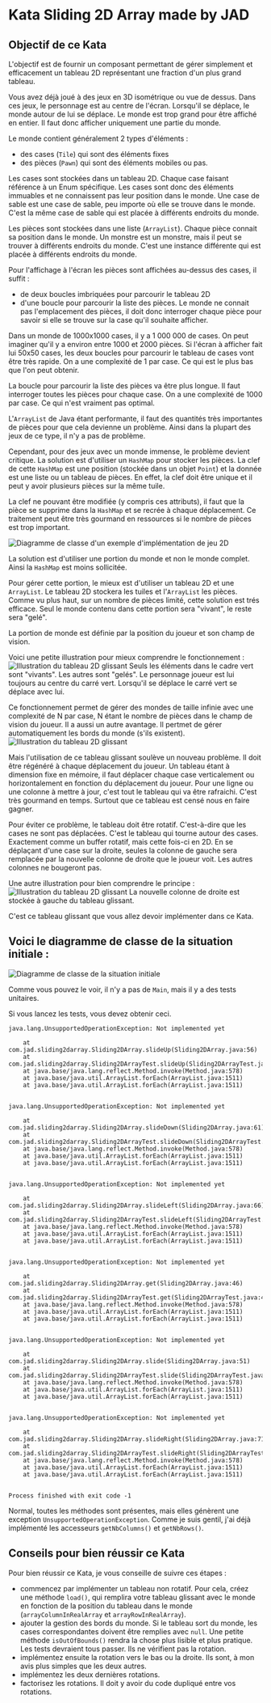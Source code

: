 # Kata Sliding 2D Array made by JAD

## Objectif de ce Kata

L'objectif est de fournir un composant permettant de gérer simplement et efficacement un
tableau 2D représentant une fraction d'un plus grand tableau.

Vous avez déjà joué à des jeux en 3D isométrique ou vue de dessus. Dans ces jeux, le personnage est
au centre de l'écran. Lorsqu'il se déplace, le monde autour de lui se déplace.
Le monde est trop grand pour être affiché en entier. Il faut donc afficher uniquement une partie du
monde.

Le monde contient généralement 2 types d'éléments :

- des cases (`Tile`) qui sont des éléments fixes
- des pièces (`Pawn`) qui sont des éléments mobiles ou pas.

Les cases sont stockées dans un tableau 2D. Chaque case faisant référence à un Enum spécifique.
Les cases sont donc des éléments immuables et ne connaissent pas leur position dans le monde. Une
case de sable est une case de sable, peu importe où elle se trouve dans le monde. C'est la même
case de sable qui est placée à différents endroits du monde.

Les pièces sont stockées dans une liste (`ArrayList`). Chaque pièce connait sa position dans le
monde. Un monstre est un monstre, mais il peut se trouver à différents endroits du monde. C'est
une instance différente qui est placée à différents endroits du monde.

Pour l'affichage à l'écran les pièces sont affichées au-dessus des cases, il suffit :

- de deux boucles imbriquées pour parcourir le tableau 2D
- d'une boucle pour parcourir la liste des pièces. Le monde ne connait pas l'emplacement des pièces,
  il doit donc interroger chaque pièce pour savoir si elle se trouve sur la case qu'il souhaite
  afficher.

Dans un monde de 1000x1000 cases, il y a 1 000 000 de cases. On peut imaginer qu'il y a environ
entre 1000 et 2000 pièces.
Si l'écran à afficher fait lui 50x50 cases, les deux boucles pour parcourir le tableau de cases vont
être très rapide. On a une complexité de 1 par case. Ce qui est le plus bas que l'on peut obtenir.

La boucle pour parcourir la liste des pièces va être plus longue. Il faut interroger toutes les
pièces pour chaque case. On a une complexité de 1000 par case. Ce qui n'est vraiment pas optimal.

L'`ArrayList` de Java étant performante, il faut des quantités très importantes de pièces pour
que cela devienne un problème. Ainsi dans la plupart des jeux de ce type, il n'y a pas de problème.

Cependant, pour des jeux avec un monde immense, le problème devient critique.
La solution est d'utiliser un `HashMap` pour stocker les pièces.
La clef de cette `HashMap` est une position (stockée dans un objet `Point`) et la donnée est une
liste ou un tableau de pièces. En effet, la clef doit être unique et il peut y avoir plusieurs
pièces sur la même tuile.

La clef ne pouvant être modifiée (y compris ces attributs), il faut que la pièce se supprime dans
la `HashMap` et se recrée à chaque déplacement. Ce traitement peut être très gourmand en ressources
si le nombre de pièces est trop important.

![Diagramme de classe d'un exemple d'implémentation de jeu 2D](https://github.com/Jean-Aymeric/Sliding2DArrayStart/blob/master/img/classdiagramboardgamesample.png)

La solution est d'utiliser une portion du monde et non le monde complet. Ainsi la `HashMap` est
moins sollicitée.

Pour gérer cette portion, le mieux est d'utiliser un tableau 2D et une `ArrayList`. Le tableau 2D
stockera les tuiles et l'`ArrayList` les pièces. Comme vu plus haut, sur un nombre de pièces limité,
cette solution est trés efficace. Seul le monde contenu dans cette portion sera "vivant", le reste
sera "gelé".

La portion de monde est définie par la position du joueur et son champ de vision.

Voici une petite illustration pour mieux comprendre le fonctionnement :
![Illustration du tableau 2D glissant](https://github.com/Jean-Aymeric/Sliding2DArrayStart/blob/master/img/sliding2darray1.png)
Seuls les éléments dans le cadre vert sont "vivants". Les autres sont "gelés". Le personnage joueur
est lui toujours au centre du carré vert. Lorsqu'il se déplace le carré vert se déplace avec lui.

Ce fonctionnement permet de gérer des mondes de taille infinie avec une complexité de N par case, N
étant le nombre de pièces dans le champ de vision du joueur. Il a aussi un autre avantage. Il
pertmet de gérer automatiquement les bords du monde (s'ils existent).
![Illustration du tableau 2D glissant](https://github.com/Jean-Aymeric/Sliding2DArrayStart/blob/master/img/sliding2darray2.png)

Mais l'utilisation de ce tableau glissant soulève un nouveau problème. Il doit être régénéré à
chaque déplacement du joueur. Un tableau étant à dimension fixe en mémoire, il faut déplacer chaque
case verticalement ou horizontalement en fonction du déplacement du joueur. Pour une ligne ou une
colonne à mettre à jour, c'est tout le tableau qui va être rafraichi. C'est très gourmand en temps.
Surtout que ce tableau est censé nous en faire gagner.

Pour éviter ce problème, le tableau doit être rotatif. C'est-à-dire que les cases ne sont pas
déplacées. C'est le tableau qui tourne autour des cases. Exactement comme un buffer rotatif, mais
cette fois-ci en 2D. En se déplaçant d'une case sur la droite, seules la colonne de gauche sera
remplacée par la nouvelle colonne de droite que le joueur voit. Les autres colonnes ne bougeront
pas.

Une autre illustration pour bien comprendre le principe :
![Illustration du tableau 2D glissant](https://github.com/Jean-Aymeric/Sliding2DArrayStart/blob/master/img/sliding2darray3.png)
La nouvelle colonne de droite est stockée à gauche du tableau glissant.

C'est ce tableau glissant que vous allez devoir implémenter dans ce Kata.

## Voici le diagramme de classe de la situation initiale :

![Diagramme de classe de la situation initiale](https://github.com/Jean-Aymeric/Sliding2DArrayStart/blob/master/img/classdiagramsliding2darray.png)

Comme vous pouvez le voir, il n'y a pas de `Main`, mais il y a des tests unitaires.

Si vous lancez les tests, vous devez obtenir ceci.

```
java.lang.UnsupportedOperationException: Not implemented yet

	at com.jad.sliding2darray.Sliding2DArray.slideUp(Sliding2DArray.java:56)
	at com.jad.sliding2darray.Sliding2DArrayTest.slideUp(Sliding2DArrayTest.java:61)
	at java.base/java.lang.reflect.Method.invoke(Method.java:578)
	at java.base/java.util.ArrayList.forEach(ArrayList.java:1511)
	at java.base/java.util.ArrayList.forEach(ArrayList.java:1511)


java.lang.UnsupportedOperationException: Not implemented yet

	at com.jad.sliding2darray.Sliding2DArray.slideDown(Sliding2DArray.java:61)
	at com.jad.sliding2darray.Sliding2DArrayTest.slideDown(Sliding2DArrayTest.java:71)
	at java.base/java.lang.reflect.Method.invoke(Method.java:578)
	at java.base/java.util.ArrayList.forEach(ArrayList.java:1511)
	at java.base/java.util.ArrayList.forEach(ArrayList.java:1511)


java.lang.UnsupportedOperationException: Not implemented yet

	at com.jad.sliding2darray.Sliding2DArray.slideLeft(Sliding2DArray.java:66)
	at com.jad.sliding2darray.Sliding2DArrayTest.slideLeft(Sliding2DArrayTest.java:81)
	at java.base/java.lang.reflect.Method.invoke(Method.java:578)
	at java.base/java.util.ArrayList.forEach(ArrayList.java:1511)
	at java.base/java.util.ArrayList.forEach(ArrayList.java:1511)


java.lang.UnsupportedOperationException: Not implemented yet

	at com.jad.sliding2darray.Sliding2DArray.get(Sliding2DArray.java:46)
	at com.jad.sliding2darray.Sliding2DArrayTest.get(Sliding2DArrayTest.java:40)
	at java.base/java.lang.reflect.Method.invoke(Method.java:578)
	at java.base/java.util.ArrayList.forEach(ArrayList.java:1511)
	at java.base/java.util.ArrayList.forEach(ArrayList.java:1511)


java.lang.UnsupportedOperationException: Not implemented yet

	at com.jad.sliding2darray.Sliding2DArray.slide(Sliding2DArray.java:51)
	at com.jad.sliding2darray.Sliding2DArrayTest.slide(Sliding2DArrayTest.java:55)
	at java.base/java.lang.reflect.Method.invoke(Method.java:578)
	at java.base/java.util.ArrayList.forEach(ArrayList.java:1511)
	at java.base/java.util.ArrayList.forEach(ArrayList.java:1511)


java.lang.UnsupportedOperationException: Not implemented yet

	at com.jad.sliding2darray.Sliding2DArray.slideRight(Sliding2DArray.java:71)
	at com.jad.sliding2darray.Sliding2DArrayTest.slideRight(Sliding2DArrayTest.java:91)
	at java.base/java.lang.reflect.Method.invoke(Method.java:578)
	at java.base/java.util.ArrayList.forEach(ArrayList.java:1511)
	at java.base/java.util.ArrayList.forEach(ArrayList.java:1511)


Process finished with exit code -1
```

Normal, toutes les méthodes sont présentes, mais elles génèrent une
exception `UnsupportedOperationException`. Comme je suis gentil, j'ai déjà implémenté les
accesseurs `getNbColumns()` et `getNbRows()`.

## Conseils pour bien réussir ce Kata

Pour bien réussir ce Kata, je vous conseille de suivre ces étapes :

- commencez par implémenter un tableau non rotatif. Pour cela, créez une méthode `load()`, qui
  remplira votre tableau glissant avec le monde en fonction de la position du tableau dans le
  monde (`arrayColumnInRealArray` et `arrayRowInRealArray`).
- ajouter la gestion des bords du monde. Si le tableau sort du monde, les cases
  correspondantes doivent être remplies avec `null`. Une petite méthode `isOutOfBounds()` rendra la
  chose plus lisible et plus pratique. Les tests devraient tous passer. Ils ne
  vérifient pas la rotation.
- implémentez ensuite la rotation vers le bas ou la droite. Ils sont, à mon avis plus simples que
  les
  deux autres.
- implémentez les deux dernières rotations.
- factorisez les rotations. Il doit y avoir du code dupliqué entre vos rotations. 

